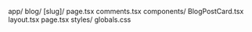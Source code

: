 app/
  blog/
    [slug]/
      page.tsx
      comments.tsx
  components/
    BlogPostCard.tsx
  layout.tsx
  page.tsx
styles/
  globals.css
